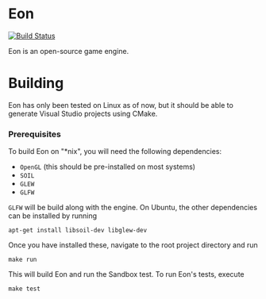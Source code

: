# Eon
[![Build Status](https://travis-ci.org/EonEngine/Eon.svg?branch=master)](https://travis-ci.org/EonEngine/Eon)

Eon is an open-source game engine.

# Building

Eon has only been tested on Linux as of now, but it should be able to generate Visual Studio projects using CMake.

### Prerequisites

To build Eon on "*nix", you will need the following dependencies:

* `OpenGL` (this should be pre-installed on most systems)
* `SOIL`
* `GLEW`
* `GLFW`

`GLFW` will be build along with the engine. On Ubuntu, the other dependencies can be installed by running

`apt-get install libsoil-dev libglew-dev`

Once you have installed these, navigate to the root project directory and run

`make run`

This will build Eon and run the Sandbox test. To run Eon's tests, execute

`make test`
